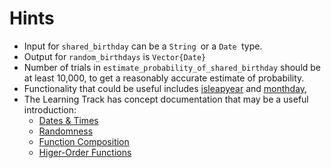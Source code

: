 # Hints

- Input for `shared_birthday` can be a `String `or a `Date `type.
- Output for `random_birthdays` is `Vector{Date}`
- Number of trials in `estimate_probability_of_shared_birthday` should be at least 10,000, to get a reasonably accurate estimate of probability.
- Functionality that could be useful includes [isleapyear][isleapyear] and [monthday][monthday],
- The Learning Track has concept documentation that may be a useful introduction:
  - [Dates & Times][dates-times]
  - [Randomness][randomness]
  - [Function Composition][function-composition]
  - [Higer-Order Functions][hof]


[isleapyear]: https://docs.julialang.org/en/v1/stdlib/Dates/#Dates.isleapyear
[monthday]: https://docs.julialang.org/en/v1/stdlib/Dates/#Dates.monthday
[dates-times]: https://exercism.org/tracks/julia/concepts/dates-times
[randomness]: https://exercism.org/tracks/julia/concepts/randomness
[function-composition]: https://exercism.org/tracks/julia/concepts/function-composition
[hof]: https://exercism.org/tracks/julia/concepts/higher-order-functions